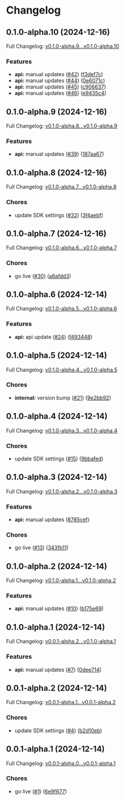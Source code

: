 # Changelog

## 0.1.0-alpha.10 (2024-12-16)

Full Changelog: [v0.1.0-alpha.9...v0.1.0-alpha.10](https://github.com/identety/identety-node-sdk/compare/v0.1.0-alpha.9...v0.1.0-alpha.10)

### Features

* **api:** manual updates ([#42](https://github.com/identety/identety-node-sdk/issues/42)) ([f3def7c](https://github.com/identety/identety-node-sdk/commit/f3def7ca7b2bc7e6b8f62a76e9bb642782a0322d))
* **api:** manual updates ([#44](https://github.com/identety/identety-node-sdk/issues/44)) ([0e6071c](https://github.com/identety/identety-node-sdk/commit/0e6071c9247412feeb287af446a3764e8ff6bb7d))
* **api:** manual updates ([#45](https://github.com/identety/identety-node-sdk/issues/45)) ([c906637](https://github.com/identety/identety-node-sdk/commit/c9066375e65eee1a665dcac4cfc8c1038b28e23f))
* **api:** manual updates ([#46](https://github.com/identety/identety-node-sdk/issues/46)) ([e9435c4](https://github.com/identety/identety-node-sdk/commit/e9435c4a664002d3123a063f4aec11552a0034e1))

## 0.1.0-alpha.9 (2024-12-16)

Full Changelog: [v0.1.0-alpha.8...v0.1.0-alpha.9](https://github.com/identety/identety-node-sdk/compare/v0.1.0-alpha.8...v0.1.0-alpha.9)

### Features

* **api:** manual updates ([#39](https://github.com/identety/identety-node-sdk/issues/39)) ([187aa67](https://github.com/identety/identety-node-sdk/commit/187aa6743b88ef9de5b9662954f5013cad802c15))

## 0.1.0-alpha.8 (2024-12-16)

Full Changelog: [v0.1.0-alpha.7...v0.1.0-alpha.8](https://github.com/identety/identety-node-sdk/compare/v0.1.0-alpha.7...v0.1.0-alpha.8)

### Chores

* update SDK settings ([#32](https://github.com/identety/identety-node-sdk/issues/32)) ([3f4aebf](https://github.com/identety/identety-node-sdk/commit/3f4aebf517030a3590b8b88ba176057fa2095224))

## 0.1.0-alpha.7 (2024-12-16)

Full Changelog: [v0.1.0-alpha.6...v0.1.0-alpha.7](https://github.com/identety/identety-node-sdk/compare/v0.1.0-alpha.6...v0.1.0-alpha.7)

### Chores

* go live ([#30](https://github.com/identety/identety-node-sdk/issues/30)) ([a8afdd3](https://github.com/identety/identety-node-sdk/commit/a8afdd36d77a0be224fa1fca00b853d04791914c))

## 0.1.0-alpha.6 (2024-12-14)

Full Changelog: [v0.1.0-alpha.5...v0.1.0-alpha.6](https://github.com/identety/identety-node-sdk/compare/v0.1.0-alpha.5...v0.1.0-alpha.6)

### Features

* **api:** api update ([#24](https://github.com/identety/identety-node-sdk/issues/24)) ([f493448](https://github.com/identety/identety-node-sdk/commit/f493448632e28588e828533a428c407d8aad073c))

## 0.1.0-alpha.5 (2024-12-14)

Full Changelog: [v0.1.0-alpha.4...v0.1.0-alpha.5](https://github.com/identety/identety-node-sdk/compare/v0.1.0-alpha.4...v0.1.0-alpha.5)

### Chores

* **internal:** version bump ([#21](https://github.com/identety/identety-node-sdk/issues/21)) ([9e2bb92](https://github.com/identety/identety-node-sdk/commit/9e2bb92d8be6eec4ed5339298c1eec77ec7efff9))

## 0.1.0-alpha.4 (2024-12-14)

Full Changelog: [v0.1.0-alpha.3...v0.1.0-alpha.4](https://github.com/identety/identety-node-sdk/compare/v0.1.0-alpha.3...v0.1.0-alpha.4)

### Chores

* update SDK settings ([#15](https://github.com/identety/identety-node-sdk/issues/15)) ([9bbafed](https://github.com/identety/identety-node-sdk/commit/9bbafed7a1b070b3607420d901460530792ebf80))

## 0.1.0-alpha.3 (2024-12-14)

Full Changelog: [v0.1.0-alpha.2...v0.1.0-alpha.3](https://github.com/identety/identety-node-sdk/compare/v0.1.0-alpha.2...v0.1.0-alpha.3)

### Features

* **api:** manual updates ([8785cef](https://github.com/identety/identety-node-sdk/commit/8785cefeebf9ab398d90824ffc7499ba5d71ba2d))


### Chores

* go live ([#13](https://github.com/identety/identety-node-sdk/issues/13)) ([343fb11](https://github.com/identety/identety-node-sdk/commit/343fb11d4947baf2ecf13aae87f28c0bff4c7921))

## 0.1.0-alpha.2 (2024-12-14)

Full Changelog: [v0.1.0-alpha.1...v0.1.0-alpha.2](https://github.com/identety/identety-node-sdk/compare/v0.1.0-alpha.1...v0.1.0-alpha.2)

### Features

* **api:** manual updates ([#10](https://github.com/identety/identety-node-sdk/issues/10)) ([b175e69](https://github.com/identety/identety-node-sdk/commit/b175e69fc1117c7207c3fa66aa868081e5665919))

## 0.1.0-alpha.1 (2024-12-14)

Full Changelog: [v0.0.1-alpha.2...v0.1.0-alpha.1](https://github.com/identety/identety-node-sdk/compare/v0.0.1-alpha.2...v0.1.0-alpha.1)

### Features

* **api:** manual updates ([#7](https://github.com/identety/identety-node-sdk/issues/7)) ([0dee714](https://github.com/identety/identety-node-sdk/commit/0dee7145d7a1b608a2ac315f656ed48f65236616))

## 0.0.1-alpha.2 (2024-12-14)

Full Changelog: [v0.0.1-alpha.1...v0.0.1-alpha.2](https://github.com/identety/identety-node-sdk/compare/v0.0.1-alpha.1...v0.0.1-alpha.2)

### Chores

* update SDK settings ([#4](https://github.com/identety/identety-node-sdk/issues/4)) ([b2d10eb](https://github.com/identety/identety-node-sdk/commit/b2d10ebbe6feb62cffbb7f2899f4cc73b119471c))

## 0.0.1-alpha.1 (2024-12-14)

Full Changelog: [v0.0.1-alpha.0...v0.0.1-alpha.1](https://github.com/identety/identety-node-sdk/compare/v0.0.1-alpha.0...v0.0.1-alpha.1)

### Chores

* go live ([#1](https://github.com/identety/identety-node-sdk/issues/1)) ([6e9f677](https://github.com/identety/identety-node-sdk/commit/6e9f67735f62a735695e432021c7126aa373a9ab))

